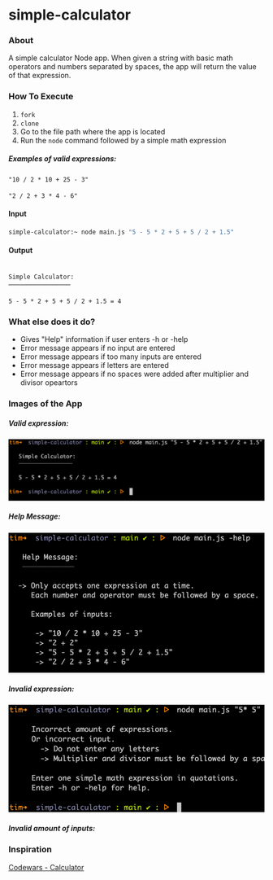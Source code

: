 # simple-calculator

### About

A simple calculator Node app. When given a string with basic math operators and numbers separated by spaces, the app will return the value of that expression.

### How To Execute

1. `fork`
2. `clone`
3. Go to the file path where the app is located
4. Run the `node` command followed by a simple math expression

##### Examples of valid expressions:

```
"10 / 2 * 10 + 25 - 3"

"2 / 2 + 3 * 4 - 6"
```

#### Input

```bash
simple-calculator:~ node main.js "5 - 5 * 2 + 5 + 5 / 2 + 1.5"
```

#### Output

```

Simple Calculator:
─────────────────

5 - 5 * 2 + 5 + 5 / 2 + 1.5 = 4

```

### What else does it do?

* Gives "Help" information if user enters -h or -help
* Error message appears if no input are entered
* Error message appears if too many inputs are entered
* Error message appears if letters are entered
* Error message appears if no spaces were added after multiplier and divisor opeartors

### Images of the App

##### Valid expression:

![valid expression image](assets/valid-expression.png)

##### Help Message:

![help message image](assets/help-message.png)

##### Invalid expression:

![invalid expression image](assets/invalid-expression.png)

##### Invalid amount of inputs:



### Inspiration

[Codewars - Calculator](https://www.codewars.com/kata/5235c913397cbf2508000048)
